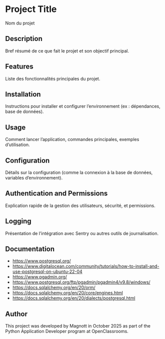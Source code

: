 # Project Title
Nom du projet

## Description
Bref résumé de ce que fait le projet et son objectif principal.

## Features
Liste des fonctionnalités principales du projet.

## Installation
Instructions pour installer et configurer l’environnement (ex : dépendances, base de données).

## Usage
Comment lancer l’application, commandes principales, exemples d’utilisation.

## Configuration
Détails sur la configuration (comme la connexion à la base de données, variables d’environnement).

## Authentication and Permissions
Explication rapide de la gestion des utilisateurs, sécurité, et permissions.

## Logging
Présentation de l’intégration avec Sentry ou autres outils de journalisation.

## Documentation
- https://www.postgresql.org/
- https://www.digitalocean.com/community/tutorials/how-to-install-and-use-postgresql-on-ubuntu-22-04
- https://www.pgadmin.org/
- https://www.postgresql.org/ftp/pgadmin/pgadmin4/v9.8/windows/
- https://docs.sqlalchemy.org/en/20/orm/
- https://docs.sqlalchemy.org/en/20/core/engines.html
- https://docs.sqlalchemy.org/en/20/dialects/postgresql.html


## Author
This project was developed by Magnott in October 2025 as part of the Python Application Developer program at OpenClassrooms.



